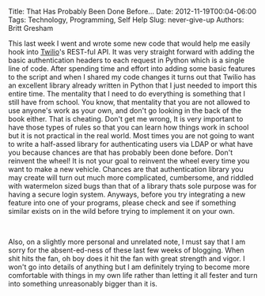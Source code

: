Title: That Has Probably Been Done Before...
Date: 2012-11-19T00:04-06:00
Tags: Technology, Programming, Self Help
Slug: never-give-up
Authors: Britt Gresham

This last week I went and wrote some new code that would help me easily hook
into [Twilio](http://www.twilio.com/)'s REST-ful API. It was very
straight forward with adding the basic authentication headers to each request
in Python which is a single line of code. After spending time and effort into
adding some basic features to the script and when I shared my code changes it
turns out that Twilio has an excellent library already written in Python that I
just needed to import this entire time. The mentality that I need to do
everything is something that I still have from school. You know, that mentality
that you are not allowed to use anyone's work as your own, and don't go looking
in the back of the book either. That is cheating. Don't get me wrong, It is
very important to have those types of rules so that you can learn how things
work in school but it is not practical in the real world. Most times you are
not going to want to write a half-assed library for authenticating users via
LDAP or what have you because chances are that has probably been done before.
Don't reinvent the wheel! It is not your goal to reinvent the wheel every time
you want to make a new vehicle. Chances are that authentication library you may
create will turn out much more complicated, cumbersome, and riddled with
watermelon sized bugs than that of a library thats sole purpose was for having
a secure login system. Anyways, before you try integrating a new feature into
one of your programs, please check and see if something similar exists on in
the wild before trying to implement it on your own.

&nbsp;

Also, on a slightly more personal and unrelated note, I must say that I am
sorry for the absent-ed-ness of these last few weeks of blogging. When shit
hits the fan, oh boy does it hit the fan with great strength and vigor. I won't
go into details of anything but I am definitely trying to become more
comfortable with things in my own life rather than letting it all fester and
turn into something unreasonably bigger than it is.
